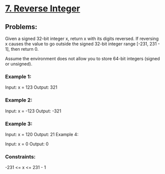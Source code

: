 # [7. Reverse Integer](https://leetcode.com/problems/reverse-integer/)

## Problems:

Given a signed 32-bit integer x, return x with its digits reversed. If reversing x causes the value to go outside the signed 32-bit integer range [-231, 231 - 1], then return 0.

Assume the environment does not allow you to store 64-bit integers (signed or unsigned).

### Example 1:

Input: x = 123
Output: 321

### Example 2:

Input: x = -123
Output: -321

### Example 3:

Input: x = 120
Output: 21
Example 4:

Input: x = 0
Output: 0
 

### Constraints:

-231 <= x <= 231 - 1